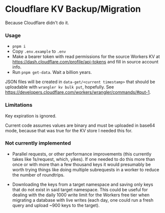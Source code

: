 # Cloudflare KV Backup/Migration

Because Cloudflare didn't do it.

### Usage

- `pnpm i`
- Copy `.env.example` to `.env`
- Make a bearer token with read permissions for the source Workers KV at https://dash.cloudflare.com/profile/api-tokens and fill in source account info.
- Run `pnpm get-data`. Wait a billion years.

JSON files will be created in `data-get/<current timestamp>` that should be uploadable with `wrangler kv bulk put`, hopefully. See https://developers.cloudflare.com/workers/wrangler/commands/#put-1.

### Limitations

Key expiration is ignored.

Current code assumes values are binary and must be uploaded in base64 mode, because that was true for the KV store I needed this for.

### Not currently implemented

- Parallel requests, or other performance improvements (this currently takes like 1s/request, which, yikes). If one needed to do this more than once or with more than a few thousand keys it would presumably be worth trying things like doing multiple subrequests in a worker to reduce the number of roundtrips.

- Downloading the keys from a target namespace and saving only keys that do not exist in said target namespace. This could be useful for dealing with the daily 1000 write limit for the Workers free tier when migrating a database with live writes (each day, one could run a fresh query and upload ~900 keys to the target).
